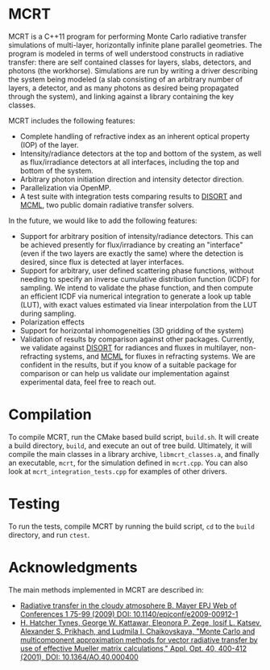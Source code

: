 # MCRT

MCRT is a C++11 program for performing Monte Carlo radiative transfer
simulations of multi-layer, horizontally infinite plane parallel geometries. The
program is modeled in terms of well understood constructs in radiative transfer:
there are self contained classes for layers, slabs, detectors, and photons (the
workhorse). Simulations are run by writing a driver describing the system being
modeled (a slab consisting of an arbitrary number of layers, a detector, and as
many photons as desired being propagated through the system), and linking
against a library containing the key classes.

MCRT includes the following features:

* Complete handling of refractive index as an inherent optical property (IOP) of
  the layer.
* Intensity/radiance detectors at the top and bottom of the system, as well as
  flux/irradiance detectors at all interfaces, including the top and bottom of
the system.
* Arbitrary photon initiation direction and intensity detector direction.
* Parallelization via OpenMP.
* A test suite with integration tests comparing results to
  [DISORT](http://www.rtatmocn.com/disort/) and
[MCML](http://coilab.caltech.edu/mc.html), two public domain radiative transfer
solvers.

In the future, we would like to add the following features:

* Support for arbitrary position of intensity/radiance detectors. This can be
  achieved presently for flux/irradiance by creating an "interface" (even if the
two layers are exactly the same) where the detection is desired, since flux is
detected at layer interfaces.
* Support for arbitrary, user defined scattering phase functions, without
  needing to specify an inverse cumulative distribution function (ICDF) for
sampling. We intend to validate the phase function, and then compute an
efficient ICDF via numerical integration to generate a look up table (LUT), with
exact values estimated via linear interpolation from the LUT during sampling.
* Polarization effects
* Support for horizontal inhomogeneities (3D gridding of the system)
* Validation of results by comparison against other packages.  Currently, we
  validate against [DISORT](http://www.rtatmocn.com/disort/) for radiances and
fluxes in multilayer, non-refracting systems, and
[MCML](http://coilab.caltech.edu/mc.html) for fluxes in refracting systems. We
are confident in the results, but if you know of a suitable package for
comparison or can help us validate our implementation against experimental data,
feel free to reach out.

# Compilation

To compile MCRT, run the CMake based build script, `build.sh`. It will create
a build directory, `build`, and execute an out of tree build. Ultimately, it
will compile the main classes in a library archive, `libmcrt_classes.a`, and
finally an executable, `mcrt`, for the simulation defined in `mcrt.cpp`. You can
also look at `mcrt_integration_tests.cpp` for examples of other drivers.

# Testing

To run the tests, compile MCRT by running the build script, `cd` to the `build`
directory, and run `ctest`.

# Acknowledgments

The main methods implemented in MCRT are described in:

* [Radiative transfer in the cloudy atmosphere B.  Mayer EPJ Web of Conferences
  1 75-99 (2009) DOI:
10.1140/epjconf/e2009-00912-1](https://doi.org/10.1140/epjconf/e2009-00912-1)
* [H. Hatcher Tynes, George W. Kattawar, Eleonora P. Zege, Iosif L. Katsev,
  Alexander S. Prikhach, and Ludmila I. Chaikovskaya, "Monte Carlo and
multicomponent approximation methods for vector radiative transfer by use of
effective Mueller matrix calculations," Appl. Opt. 40, 400-412 (2001), DOI:
10.1364/AO.40.000400](https://doi.org/10.1364/AO.40.000400)

